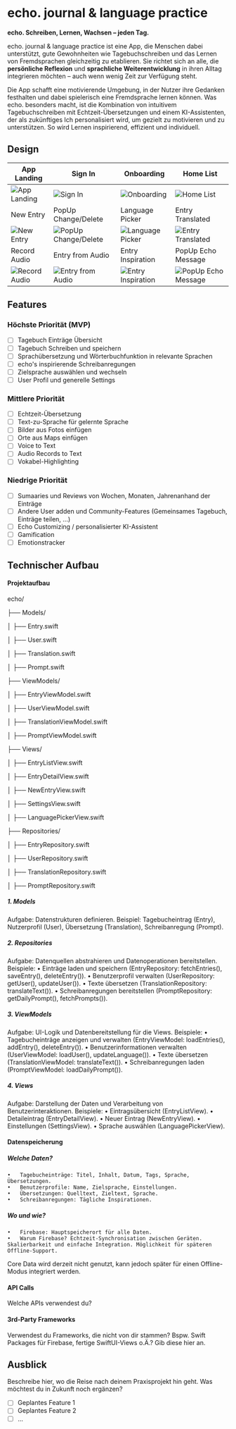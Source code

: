 # echo. journal & language practice

**echo. Schreiben, Lernen, Wachsen – jeden Tag.**

echo. journal & language practice ist eine App, die Menschen dabei unterstützt, gute Gewohnheiten wie Tagebuchschreiben und das Lernen von Fremdsprachen gleichzeitig zu etablieren. Sie richtet sich an alle, die **persönliche Reflexion** und **sprachliche Weiterentwicklung** in ihren Alltag integrieren möchten – auch wenn wenig Zeit zur Verfügung steht.

Die App schafft eine motivierende Umgebung, in der Nutzer ihre Gedanken festhalten und dabei spielerisch eine Fremdsprache lernen können. Was echo. besonders macht, ist die Kombination von intuitivem Tagebuchschreiben mit Echtzeit-Übersetzungen und einem KI-Assistenten, der als zukünftiges Ich personalisiert wird, um gezielt zu motivieren und zu unterstützen. So wird Lernen inspirierend, effizient und individuell.


## Design

| App Landing             | Sign In               | Onboarding             | Home List            |
|--------------------------|-----------------------|------------------------|----------------------|
| ![App Landing](./img/App%20Landing.png) | ![Sign In](./img/Sign%20In.png) | ![Onboarding](./img/echo%20onboarding.png) | ![Home List](./img/Home%20List.png) |
| New Entry               | PopUp Change/Delete | Language Picker        | Entry Translated     |
| ![New Entry](./img/New%20Entry.png) | ![PopUp Change/Delete](./img/PopUp%20Change%20Delete.png) | ![Language Picker](./img/Language%20Picker.png) | ![Entry Translated](./img/Entry%20translated.png) |
| Record Audio            | Entry from Audio     | Entry Inspiration      | PopUp Echo Message   |
| ![Record Audio](./img/Record%20Audio.png) | ![Entry from Audio](./img/Entry%20from%20Audio.png) | ![Entry Inspiration](./img/Echo%20Entry%20Inspiration.png) | ![PopUp Echo Message](./img/PopUp%20Echo%20Message.png) |

## Features

### Höchste Priorität (MVP)
- [ ] Tagebuch Einträge Übersicht
- [ ] Tagebuch Schreiben und speichern
- [ ] Sprachübersetzung und Wörterbuchfunktion in relevante Sprachen
- [ ] echo's inspirierende Schreibanregungen
- [ ] Zielsprache auswählen und wechseln
- [ ] User Profil und generelle Settings
### Mittlere Priorität
- [ ] Echtzeit-Übersetzung
- [ ] Text-zu-Sprache für gelernte Sprache
- [ ] Bilder aus Fotos einfügen
- [ ] Orte aus Maps einfügen
- [ ] Voice to Text
- [ ] Audio Records to Text
- [ ] Vokabel-Highlighting
### Niedrige Priorität
- [ ] Sumaaries und Reviews von Wochen, Monaten, Jahrenanhand der Einträge
- [ ] Andere User adden und Community-Features (Gemeinsames Tagebuch, Einträge teilen, ...)
- [ ] Echo Customizing / personalisierter KI-Assistent
- [ ] Gamification
- [ ] Emotionstracker

## Technischer Aufbau

#### Projektaufbau
echo/

├── Models/

│   ├── Entry.swift

│   ├── User.swift

│   ├── Translation.swift

│   ├── Prompt.swift

├── ViewModels/

│   ├── EntryViewModel.swift

│   ├── UserViewModel.swift

│   ├── TranslationViewModel.swift

│   ├── PromptViewModel.swift

├── Views/

│   ├── EntryListView.swift

│   ├── EntryDetailView.swift

│   ├── NewEntryView.swift

│   ├── SettingsView.swift

│   ├── LanguagePickerView.swift

├── Repositories/

│   ├── EntryRepository.swift

│   ├── UserRepository.swift

│   ├── TranslationRepository.swift

│   ├── PromptRepository.swift


##### 1. Models
Aufgabe: Datenstrukturen definieren.
Beispiel: Tagebucheintrag (Entry), Nutzerprofil (User), Übersetzung (Translation), Schreibanregung (Prompt).

##### 2. Repositories
Aufgabe: Datenquellen abstrahieren und Datenoperationen bereitstellen.
Beispiele:
	•	Einträge laden und speichern (EntryRepository: fetchEntries(), saveEntry(), deleteEntry()).
	•	Benutzerprofil verwalten (UserRepository: getUser(), updateUser()).
	•	Texte übersetzen (TranslationRepository: translateText()).
	•	Schreibanregungen bereitstellen (PromptRepository: getDailyPrompt(), fetchPrompts()).

##### 3. ViewModels
Aufgabe: UI-Logik und Datenbereitstellung für die Views.
Beispiele:
	•	Tagebucheinträge anzeigen und verwalten (EntryViewModel: loadEntries(), addEntry(), deleteEntry()).
	•	Benutzerinformationen verwalten (UserViewModel: loadUser(), updateLanguage()).
	•	Texte übersetzen (TranslationViewModel: translateText()).
	•	Schreibanregungen laden (PromptViewModel: loadDailyPrompt()).

##### 4. Views
Aufgabe: Darstellung der Daten und Verarbeitung von Benutzerinteraktionen.
Beispiele:
	•	Eintragsübersicht (EntryListView).
	•	Detaileintrag (EntryDetailView).
	•	Neuer Eintrag (NewEntryView).
	•	Einstellungen (SettingsView).
	•	Sprache auswählen (LanguagePickerView).

#### Datenspeicherung

##### Welche Daten?
	•	Tagebucheinträge: Titel, Inhalt, Datum, Tags, Sprache, Übersetzungen.
	•	Benutzerprofile: Name, Zielsprache, Einstellungen.
	•	Übersetzungen: Quelltext, Zieltext, Sprache.
	•	Schreibanregungen: Tägliche Inspirationen.

##### Wo und wie?
	•	Firebase: Hauptspeicherort für alle Daten.
	•	Warum Firebase? Echtzeit-Synchronisation zwischen Geräten. Skalierbarkeit und einfache Integration. Möglichkeit für späteren Offline-Support.

Core Data wird derzeit nicht genutzt, kann jedoch später für einen Offline-Modus integriert werden.

#### API Calls
Welche APIs verwendest du?

#### 3rd-Party Frameworks
Verwendest du Frameworks, die nicht von dir stammen? Bspw. Swift Packages für Firebase, fertige SwiftUI-Views o.Ä.? Gib diese hier an.


## Ausblick
Beschreibe hier, wo die Reise nach deinem Praxisprojekt hin geht. Was möchtest du in Zukunft noch ergänzen?

- [ ] Geplantes Feature 1
- [ ] Geplantes Feature 2
- [ ] ...
